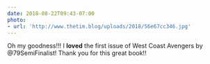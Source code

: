 ```yaml
---
date: 2018-08-22T09:43-07:00
photo:
- url: 'http://www.thetim.blog/uploads/2018/56e67cc346.jpg'
---
```

Oh my goodness!!! I **loved** the first issue of West Coast Avengers by @79SemiFinalist! Thank you for this great book!!
